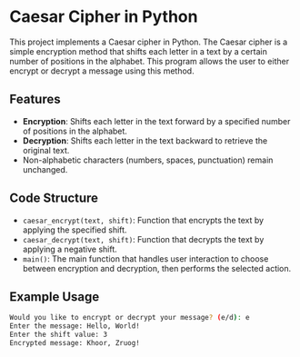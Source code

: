 # Caesar Cipher in Python

This project implements a Caesar cipher in Python. The Caesar cipher is a simple encryption method that shifts each letter in a text by a certain number of positions in the alphabet. This program allows the user to either encrypt or decrypt a message using this method.

## Features

- **Encryption**: Shifts each letter in the text forward by a specified number of positions in the alphabet.
- **Decryption**: Shifts each letter in the text backward to retrieve the original text.
- Non-alphabetic characters (numbers, spaces, punctuation) remain unchanged.

## Code Structure

- `caesar_encrypt(text, shift)`: Function that encrypts the text by applying the specified shift.
- `caesar_decrypt(text, shift)`: Function that decrypts the text by applying a negative shift.
- `main()`: The main function that handles user interaction to choose between encryption and decryption, then performs the selected action.

## Example Usage

```bash
Would you like to encrypt or decrypt your message? (e/d): e
Enter the message: Hello, World!
Enter the shift value: 3
Encrypted message: Khoor, Zruog!
